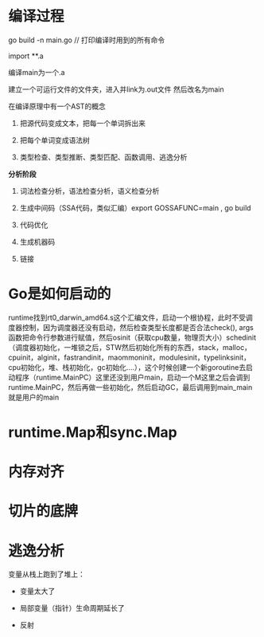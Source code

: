 # 编译过程

go build -n main.go // 打印编译时用到的所有命令

import **.a

编译main为一个.a

建立一个可运行文件的文件夹，进入并link为.out文件 然后改名为main

在编译原理中有一个AST的概念

1. 把源代码变成文本，把每一个单词拆出来

2. 把每个单词变成语法树

3. 类型检查、类型推断、类型匹配、函数调用、逃逸分析

**分析阶段**

1. 词法检查分析，语法检查分析，语义检查分析

2. 生成中间码（SSA代码，类似汇编）export GOSSAFUNC=main , go build

3. 代码优化

4. 生成机器码

5. 链接

# Go是如何启动的

runtime找到rt0_darwin_amd64.s这个汇编文件，启动一个根协程，此时不受调度器控制，因为调度器还没有启动，然后检查类型长度都是否合法check(), args函数把命令行参数进行赋值，然后osinit（获取cpu数量，物理页大小）schedinit（调度器初始化，一堆锁之后，STW然后初始化所有的东西，stack，malloc，cpuinit，alginit，fastrandinit，maommoninit，modulesinit，typelinksinit，cpu初始化，堆、栈初始化，gc初始化....），这个时候创建一个新goroutine去启动程序（runtime.MainPC）这里还没到用户main，启动一个M这里之后会调到runtime.MainPC，然后再做一些初始化，然后启动GC，最后调用到main_main就是用户的main

# runtime.Map和sync.Map

# 内存对齐

# 切片的底牌

# 逃逸分析

变量从栈上跑到了堆上：

- 变量太大了

- 局部变量（指针）生命周期延长了

- 反射
